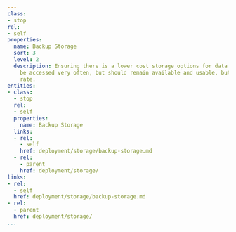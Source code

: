 ```yaml
---
class:
- stop
rel:
- self
properties:
  name: Backup Storage
  sort: 3
  level: 2
  description: Ensuring there is a lower cost storage options for data that won't
    be accessed very often, but should remain available and usable, but at a lower
    rate.
entities:
- class:
  - stop
  rel:
  - self
  properties:
    name: Backup Storage
  links:
  - rel:
    - self
    href: deployment/storage/backup-storage.md
  - rel:
    - parent
    href: deployment/storage/
links:
- rel:
  - self
  href: deployment/storage/backup-storage.md
- rel:
  - parent
  href: deployment/storage/
...
```

